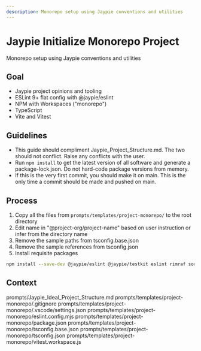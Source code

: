 ```yaml
---
description: Monorepo setup using Jaypie conventions and utilities
---
```


# Jaypie Initialize Monorepo Project

Monorepo setup using Jaypie conventions and utilities

## Goal

* Jaypie project opinions and tooling
* ESLint 9+ flat config with @jaypie/eslint
* NPM with Workspaces ("monorepo")
* TypeScript
* Vite and Vitest

## Guidelines

* This guide should compliment Jaypie_Project_Structure.md. The two should not conflict. Raise any conflicts with the user.
* Run `npm install` to get the latest version of all software and generate a package-lock.json. Do not hard-code package versions from memory.
* If this is the very first commit, you should make it on main. This is the only time a commit should be made and pushed on main.

## Process

1. Copy all the files from `prompts/templates/project-monorepo/` to the root directory
2. Edit name in "@project-org/project-name" based on user instruction or infer from the directory name
3. Remove the sample paths from tsconfig.base.json
4. Remove the sample references from tsconfig.json
5. Install requisite packages

```bash
npm install --save-dev @jaypie/eslint @jaypie/testkit eslint rimraf sort-package-json tsx vite vite-plugin-dts vitest
```

## Context

prompts/Jaypie_Ideal_Project_Structure.md
prompts/templates/project-monorepo/.gitignore
prompts/templates/project-monorepo/.vscode/settings.json
prompts/templates/project-monorepo/eslint.config.mjs
prompts/templates/project-monorepo/package.json
prompts/templates/project-monorepo/tsconfig.base.json
prompts/templates/project-monorepo/tsconfig.json
prompts/templates/project-monorepo/vitest.workspace.js
